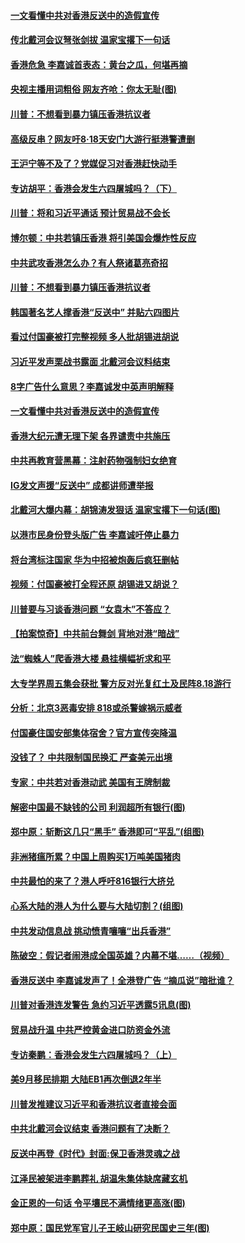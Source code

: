 
#### [ 一文看懂中共对香港反送中的造假宣传](https://github.com/gfw-breaker/banned-news/blob/master/pages/nf4514/n11453958.md)
#### [ 传北戴河会议弩张剑拔 温家宝撂下一句话](https://github.com/gfw-breaker/banned-news/blob/master/pages/prog1138/a102644732.md)
#### [ 香港危急 李嘉诚首表态：黄台之瓜，何堪再摘](https://github.com/gfw-breaker/banned-news/blob/master/pages/prog204/a102645230.md)
#### [ 央视主播用词粗俗 网友齐呛：你太无耻(图)](https://github.com/gfw-breaker/banned-news/blob/master/pages/p1/903860.md)
#### [ 川普：不想看到暴力镇压香港抗议者](https://github.com/gfw-breaker/banned-news/blob/master/pages/nf4514/n11456332.md)
#### [ 高级反串？网友吁8·18天安门大游行挺港警遭删](https://github.com/gfw-breaker/banned-news/blob/master/pages/prog204/a102645046.md)
#### [ 王沪宁等不及了？党媒促习对香港赶快动手](https://github.com/gfw-breaker/banned-news/blob/master/pages/prog1138/a102644605.md)
#### [ 专访胡平：香港会发生六四屠城吗？（下）](https://github.com/gfw-breaker/banned-news/blob/master/pages/nsc413/n11455157.md)
#### [ 川普：将和习近平通话 预计贸易战不会长](https://github.com/gfw-breaker/banned-news/blob/master/pages/nsc413/n11456364.md)
#### [ 博尔顿：中共若镇压香港 将引美国会爆炸性反应](https://github.com/gfw-breaker/banned-news/blob/master/pages/nf4514/n11456046.md)
#### [ 中共武攻香港怎么办？有人祭诸葛亮奇招](https://github.com/gfw-breaker/banned-news/blob/master/pages/prog204/a102645319.md)
#### [ 川普：不想看到暴力镇压香港抗议者](https://github.com/gfw-breaker/banned-news/blob/master/pages/nsc413/n11456332.md)
#### [ 韩国著名艺人撑香港“反送中” 并贴六四图片](https://github.com/gfw-breaker/banned-news/blob/master/pages/nsc413/n11456474.md)
#### [ 看过付国豪被打完整视频 多人批胡锡进胡说](https://github.com/gfw-breaker/banned-news/blob/master/pages/nsc413/n11455926.md)
#### [ 习近平发声栗战书露面 北戴河会议料结束](https://github.com/gfw-breaker/banned-news/blob/master/pages/nsc413/n11455872.md)
#### [ 8字广告什么意思？李嘉诚发中英声明解释](https://github.com/gfw-breaker/banned-news/blob/master/pages/prog204/a102645348.md)
#### [ 一文看懂中共对香港反送中的造假宣传](https://github.com/gfw-breaker/banned-news/blob/master/pages/nsc413/n11453958.md)
#### [ 香港大纪元遭无理下架 各界谴责中共施压](https://github.com/gfw-breaker/banned-news/blob/master/pages/nf4514/n11455703.md)
#### [ 中共再教育营黑幕：注射药物强制妇女绝育](https://github.com/gfw-breaker/banned-news/blob/master/pages/nsc413/n11456069.md)
#### [ IG发文声援“反送中” 成都讲师遭举报](https://github.com/gfw-breaker/banned-news/blob/master/pages/nsc413/n11456596.md)
#### [ 北戴河大爆内幕：胡锦涛发狠话 温家宝撂下一句话(图)](https://github.com/gfw-breaker/banned-news/blob/master/pages/p2/903857.md)
#### [ 以港市民身份登头版广告 李嘉诚吁停止暴力](https://github.com/gfw-breaker/banned-news/blob/master/pages/nsc415/n11456815.md)
#### [ 将台湾标注国家 华为中招被炮轰后疯狂删帖](https://github.com/gfw-breaker/banned-news/blob/master/pages/nsc413/n11456151.md)
#### [ 视频：付国豪被打全程还原 胡锡进又胡说？](https://github.com/gfw-breaker/banned-news/blob/master/pages/nf4514/n11455926.md)
#### [ 川普要与习谈香港问题 “女袁木”不答应？](https://github.com/gfw-breaker/banned-news/blob/master/pages/prog204/a102645291.md)
#### [ 【拍案惊奇】中共前台舞剑 背地对港“暗战”](https://github.com/gfw-breaker/banned-news/blob/master/pages/nsc413/n11456597.md)
#### [ 法“蜘蛛人”爬香港大楼 悬挂横幅祈求和平](https://github.com/gfw-breaker/banned-news/blob/master/pages/nsc415/n11456870.md)
#### [ 大专学界周五集会获批 警方反对光复红土及民阵8.18游行](https://github.com/gfw-breaker/banned-news/blob/master/pages/nsc415/n11456534.md)
#### [ 分析：北京3恶毒安排 818或杀警嫁祸示威者](https://github.com/gfw-breaker/banned-news/blob/master/pages/nsc413/n11456345.md)
#### [ 付国豪住国安部集体宿舍？官方宣传突降温](https://github.com/gfw-breaker/banned-news/blob/master/pages/nsc413/n11456002.md)
#### [ 没钱了？ 中共限制国民换汇 严查美元出境](https://github.com/gfw-breaker/banned-news/blob/master/pages/nf4514/n11454040.md)
#### [ 专家：中共若对香港动武 美国有王牌制裁](https://github.com/gfw-breaker/banned-news/blob/master/pages/prog204/a102645309.md)
#### [ 解密中国最不缺钱的公司 利润超所有银行(图)](https://github.com/gfw-breaker/banned-news/blob/master/pages/p5/903839.md)
#### [ 郑中原：斩断这几只“黑手” 香港即可“平乱”(组图)](https://github.com/gfw-breaker/banned-news/blob/master/pages/p2/903800.md)
#### [ 非洲猪瘟所累？中国上周购买1万吨美国猪肉](https://github.com/gfw-breaker/banned-news/blob/master/pages/nsc413/n11456670.md)
#### [ 中共最怕的来了？港人呼吁816银行大挤兑](https://github.com/gfw-breaker/banned-news/blob/master/pages/prog204/a102644740.md)
#### [ 心系大陆的港人为什么要与大陆切割？(组图)](https://github.com/gfw-breaker/banned-news/blob/master/pages/p1/903847.md)
#### [ 中共发动信息战 挑动愤青嚷嚷“出兵香港”](https://github.com/gfw-breaker/banned-news/blob/master/pages/nsc413/n11456109.md)
#### [ 陈破空：假记者闹港成全国英雄？内幕不堪……（视频）](https://github.com/gfw-breaker/banned-news/blob/master/pages/soh_zgxw/n3109547.md)
#### [ 香港反送中 李嘉诚发声了！全港登广告 “摘瓜说”暗批谁？](https://github.com/gfw-breaker/banned-news/blob/master/pages/soh_gtxw/n3109604.md)
#### [ 川普对香港连发警告 急约习近平透露5讯息(图)](https://github.com/gfw-breaker/banned-news/blob/master/pages/p1/903820.md)
#### [ 贸易战升温 中共严控黄金进口防资金外流](https://github.com/gfw-breaker/banned-news/blob/master/pages/nsc413/n11456477.md)
#### [ 专访秦鹏：香港会发生六四屠城吗？（上）](https://github.com/gfw-breaker/banned-news/blob/master/pages/nsc413/n11455101.md)
#### [ 美9月移民排期 大陆EB1再次倒退2年半](https://github.com/gfw-breaker/banned-news/blob/master/pages/nf4514/n11455941.md)
#### [ 川普发推建议习近平和香港抗议者直接会面](https://github.com/gfw-breaker/banned-news/blob/master/pages/nf4514/n11455583.md)
#### [ 中共北戴河会议结束 香港问题有了决断？](https://github.com/gfw-breaker/banned-news/blob/master/pages/soh_zgxw/n3107756.md)
#### [ 反送中再登《时代》封面:保卫香港灵魂之战](https://github.com/gfw-breaker/banned-news/blob/master/pages/prog204/a102645027.md)
#### [ 江泽民被架进李鹏葬礼 胡温朱集体缺席藏玄机](https://github.com/gfw-breaker/banned-news/blob/master/pages/prog1138/a102633756.md)
#### [ 金正恩的一句话 令平壤民不满情绪更高涨(图)](https://github.com/gfw-breaker/banned-news/blob/master/pages/p9/903783.md)
#### [ 郑中原：国民党军官儿子王岐山研究民国史三年(图)](https://github.com/gfw-breaker/banned-news/blob/master/pages/p2/903751.md)
